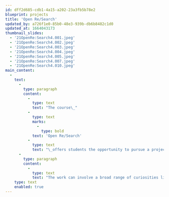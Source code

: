 ```yaml
---
id: dff2d685-cdb1-4a15-a202-23a3fb5b78e2
blueprint: projects
title: 'Open Re/Search'
updated_by: a726f1e0-85b0-48e3-939b-db6b8482c1d0
updated_at: 1664043173
thumbnail_slides:
  - '21OpenRe:Search4.001.jpeg'
  - '21OpenRe:Search4.002.jpeg'
  - '21OpenRe:Search4.003.jpeg'
  - '21OpenRe:Search4.004.jpeg'
  - '21OpenRe:Search4.005.jpeg'
  - '21OpenRe:Search4.007.jpeg'
  - '21OpenRe:Search4.010.jpeg'
main_content:
  -
    text:
      -
        type: paragraph
        content:
          -
            type: text
            text: "The course\_"
          -
            type: text
            marks:
              -
                type: bold
            text: 'Open Re/Search'
          -
            type: text
            text: "\_offers students the opportunity to pursue a project or topic of personal interest related to visual design and communication.\_This may be an interest or activity not offered in other courses, a personal ideal, a unique circumstance, a collaboration of two or more individuals, the groundwork or supplement for one’s degree or thesis project, etc.\_"
      -
        type: paragraph
        content:
          -
            type: text
            text: "The work can involve a broad range of curiosities like sustainability, sociocultural activism, public service, criticism, spirituality; the nature of theory; practice and experiment; methodology; technology; interactivity. Course objectives are to offer a dynamic learning experience in which various topics of common relevance are introduced to the group to help stimulate interdisciplinary and inter-level interaction among students.\_"
    type: text
    enabled: true
---
```

